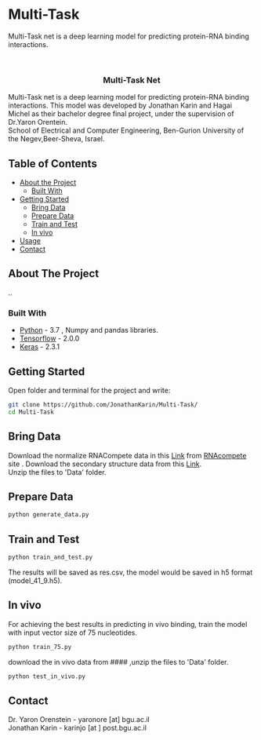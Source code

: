 # Multi-Task
Multi-Task net is a deep learning model for predicting protein-RNA binding interactions.

<br />
<p align="center">

  <h3 align="center">Multi-Task Net</h3>

  <p>
    Multi-Task net is a deep learning model for predicting protein-RNA binding interactions. This model was developed by Jonathan Karin and Hagai Michel as their bachelor degree final project, under the supervision of Dr.Yaron Orentein. <br />
  School of Electrical and Computer Engineering, Ben-Gurion University of the Negev,Beer-Sheva, Israel.
    <br />
  </p>
</p>



<!-- TABLE OF CONTENTS -->
## Table of Contents

* [About the Project](#about-the-project)
  * [Built With](#built-with)
* [Getting Started](#getting-started)
  * [Bring Data](#Bring-Data)
  * [Prepare Data](#Prepare-Data)
  * [Train and Test](#Train-and-Test)
  * [In vivo](#In-vivo)
* [Usage](#usage)
* [Contact](#contact)



<!-- ABOUT THE PROJECT -->
## About The Project
..

### Built With
* [Python](https://www.python.org/) - 3.7 , Numpy and pandas libraries. 
* [Tensorflow](https://www.tensorflow.org/) - 2.0.0
* [Keras](https://keras.io/) - 2.3.1



<!-- GETTING STARTED -->
## Getting Started

Open folder and terminal for the project and write:
```sh
git clone https://github.com/JonathanKarin/Multi-Task/
cd Multi-Task
```

## Bring Data
Download the normalize RNACompete data in this  [Link](http://hugheslab.ccbr.utoronto.ca/supplementary-data/RNAcompete_eukarya/norm_data.txt.gz) from [RNAcompete](http://hugheslab.ccbr.utoronto.ca/supplementary-data/RNAcompete_eukarya/) site .
Download the secondary structure data from this [Link](https://drive.google.com/file/d/1jdDiR9LyWplZ7oFuccav9HlPngged9aH/view?usp=sharing).<br />
Unzip the files to 'Data' folder.

## Prepare Data

```sh
python generate_data.py
```
## Train and Test
```sh
python train_and_test.py
```
The results will be saved as res.csv, the model would be saved in h5 format (model_41_9.h5).

## In vivo
For achieving the best results in predicting in vivo binding, train the model with input vector size of 75 nucleotides.
```sh
python train_75.py
```
download the in vivo data from #### ,unzip the files to 'Data' folder.
```sh
python test_in_vivo.py
```



<!-- CONTACT -->
## Contact

Dr. Yaron Orenstein - yaronore [at] bgu.ac.il <br />
Jonathan Karin - karinjo [at ] post.bgu.ac.il



